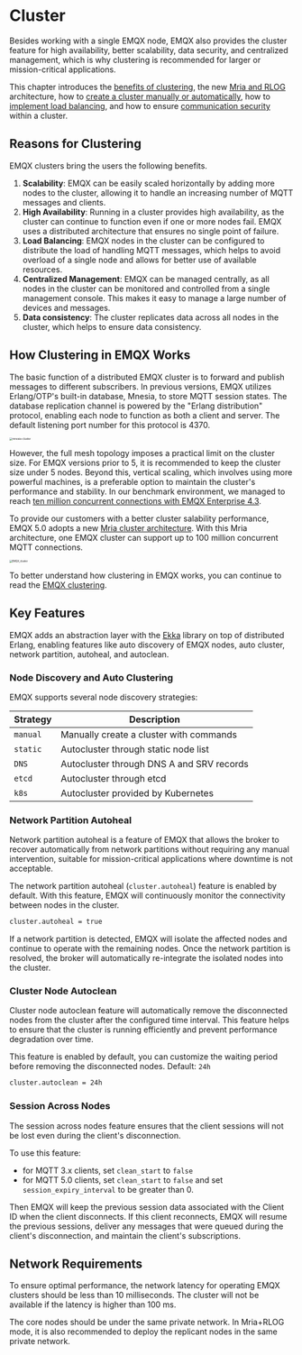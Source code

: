 # Cluster

Besides working with a single EMQX node, EMQX also provides the cluster feature for high availability, better scalability, data security, and centralized management, which is why clustering is recommended for larger or mission-critical applications.

This chapter introduces the [benefits of clustering](#reasons-for-clustering), the new [Mria and RLOG](./mria-introduction.md) architecture, how to [create a cluster manually or automatically](./create-cluster.md), how to [implement load balancing](./lb.md), and how to ensure [communication security](./security.md) within a cluster.

## Reasons for Clustering

EMQX clusters bring the users the following benefits.

1. **Scalability**: EMQX can be easily scaled horizontally by adding more nodes to the cluster, allowing it to handle an increasing number of MQTT messages and clients.
2. **High Availability**: Running in a cluster provides high availability, as the cluster can continue to function even if one or more nodes fail. EMQX uses a distributed architecture that ensures no single point of failure.
3. **Load Balancing**: EMQX nodes in the cluster can be configured to distribute the load of handling MQTT messages, which helps to avoid overload of a single node and allows for better use of available resources.
4. **Centralized Management**: EMQX can be managed centrally, as all nodes in the cluster can be monitored and controlled from a single management console. This makes it easy to manage a large number of devices and messages.
4. **Data consistency**: The cluster replicates data across all nodes in the cluster, which helps to ensure data consistency.

## How Clustering in EMQX Works

The basic function of a distributed EMQX cluster is to forward and publish messages to different subscribers. In previous versions, EMQX utilizes Erlang/OTP's built-in database, Mnesia, to store MQTT session states. The database replication channel is powered by the "Erlang distribution" protocol, enabling each node to function as both a client and server. The default listening port number for this protocol is 4370.



<img src="./assets/mnesia-cluster.png" alt="mnesia-cluster" style="zoom: 33%;" />



However, the full mesh topology imposes a practical limit on the cluster size. For EMQX versions prior to 5, it is recommended to keep the cluster size under 5 nodes. Beyond this, vertical scaling, which involves using more powerful machines, is a preferable option to maintain the cluster's performance and stability. In our benchmark environment, we managed to reach [ten million concurrent connections with EMQX Enterprise 4.3](https://www.emqx.com/en/resources/emqx-v-4-3-0-ten-million-connections-performance-test-report).

To provide our customers with a better cluster salability performance, EMQX 5.0 adopts a new [Mria cluster architecture](./mria-introduction.md). With this Mria architecture, one EMQX cluster can support up to 100 million concurrent MQTT connections.



<img src="./assets/EMQX_cluster.png" alt="EMQX_cluster" style="zoom:30%;" />



To better understand how clustering in EMQX works, you can continue to read the [EMQX clustering](../../design/clustering.md). 

## Key Features

EMQX adds an abstraction layer with the [Ekka](https://github.com/emqx/ekka) library on top of distributed Erlang, enabling features like auto discovery of EMQX nodes, auto cluster, network partition, autoheal, and autoclean.

### Node Discovery and Auto Clustering

EMQX supports several node discovery strategies:

| Strategy | Description                             |
| -------- | --------------------------------------- |
| `manual` | Manually create a cluster with commands |
| `static` | Autocluster through static node list    |
| `DNS`    | Autocluster through DNS A and SRV records        |
| `etcd`   | Autocluster through etcd                |
| `k8s`    | Autocluster provided by Kubernetes      |

### Network Partition Autoheal

Network partition autoheal is a feature of EMQX that allows the broker to recover automatically from network partitions without requiring any manual intervention, suitable for mission-critical applications where downtime is not acceptable.

The network partition autoheal (`cluster.autoheal`) feature is enabled by default. With this feature, EMQX will continuously monitor the connectivity between nodes in the cluster.

```bash
cluster.autoheal = true
```

If a network partition is detected, EMQX will isolate the affected nodes and continue to operate with the remaining nodes. Once the network partition is resolved, the broker will automatically re-integrate the isolated nodes into the cluster.

### Cluster Node Autoclean

Cluster node autoclean feature will automatically remove the disconnected nodes from the cluster after the configured time interval. This feature helps to ensure that the cluster is running efficiently and prevent performance degradation over time.

This feature is enabled by default, you can customize the waiting period before removing the disconnected nodes. Default: `24h`

```bash
cluster.autoclean = 24h
```

### Session Across Nodes

The session across nodes feature ensures that the client sessions will not be lost even during the client's disconnection. 

To use this feature:

- for MQTT 3.x clients, set `clean_start` to `false`
- for MQTT 5.0 clients, set `clean_start` to `false` and set `session_expiry_interval` to be greater than 0. 

Then EMQX will keep the previous session data associated with the Client ID when the client disconnects. If this client reconnects, EMQX will resume the previous sessions, deliver any messages that were queued during the client's disconnection, and maintain the client's subscriptions.

## Network Requirements

To ensure optimal performance, the network latency for operating EMQX clusters should be less than 10 milliseconds. The cluster will not be available if the latency is higher than 100 ms.

The core nodes should be under the same private network. In Mria+RLOG mode, it is also recommended to deploy the replicant nodes in the same private network.

## <!--Network and Hardware Specifications-->

<!--Below are the network requirements and hardware specifications recommend to run EMQX clusters.**Network**Network latency: < 10 ms. The cluster will not be available if the latency is higher than 100 ms.The core nodes should be under the same private network. In Mria+RLOG mode, it is also recommended to deploy the replicant nodes in the same private network.**CPU and Memory**You can use the [Server Estimate](https://www.emqx.com/en/server-estimate) to calculate the CPU and memory resources needed under various connections and Pub&Sub TPS. It is recommended to configure a higher memory of the Core nodes. -->
